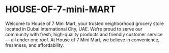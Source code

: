 # HOUSE-OF-7-mini-MART
Welcome to House of 7 Mini Mart, your trusted neighborhood grocery store located in Dubai International City, UAE. We’re proud to serve our community with fresh, high-quality products and friendly customer service — all under one roof.  At House of 7 Mini Mart, we believe in convenience, freshness, and affordability. 
